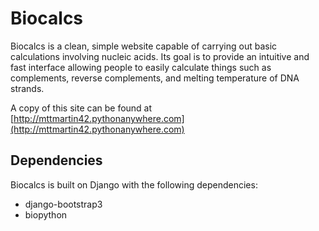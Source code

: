 # Biocalcs

Biocalcs is a clean, simple website capable of carrying out basic calculations involving nucleic acids. Its goal is to provide an intuitive and fast interface allowing people to easily calculate things such as complements, reverse complements, and melting temperature of DNA strands.

A copy of this site can be found at  [http://mttmartin42.pythonanywhere.com](http://mttmartin42.pythonanywhere.com)

## Dependencies

Biocalcs is built on Django with the following dependencies:
* django-bootstrap3
* biopython

